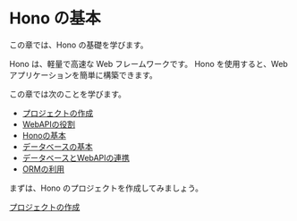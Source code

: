 # Hono の基本

この章では、Hono の基礎を学びます。

Hono は、軽量で高速な Web フレームワークです。
Hono を使用すると、Web アプリケーションを簡単に構築できます。

この章では次のことを学びます。

- [プロジェクトの作成](./01-setup-project.md)
- [WebAPIの役割](./02-webapi.md)
- [Honoの基本](./03-basic.md)
- [データベースの基本](./04-database.md)
- [データベースとWebAPIの連携](./05-webapi-database.md)
- [ORMの利用](./06-database.md)

まずは、Hono のプロジェクトを作成してみましょう。

[プロジェクトの作成](./01-setup-project.md)
